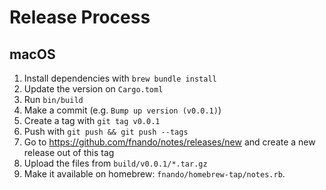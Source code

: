 # Release Process

## macOS

1. Install dependencies with `brew bundle install`
2. Update the version on `Cargo.toml`
3. Run `bin/build`
4. Make a commit (e.g. `Bump up version (v0.0.1)`)
5. Create a tag with `git tag v0.0.1`
6. Push with `git push && git push --tags`
7. Go to https://github.com/fnando/notes/releases/new and create a new release
   out of this tag
8. Upload the files from `build/v0.0.1/*.tar.gz`
9. Make it available on homebrew: `fnando/homebrew-tap/notes.rb`.
